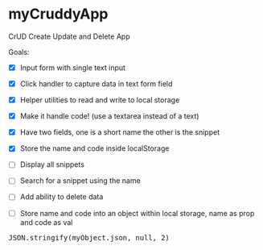 # myCruddyApp
CrUD Create Update and Delete App


Goals:

- [x] Input form with single text input
- [x] Click handler to capture data in text form field
- [x] Helper utilities to read and write to local storage
- [x] Make it handle code! (use a textarea instead of a text)
- [x] Have two fields, one is a short name the other is the snippet
- [x] Store the name and code inside localStorage
- [ ] Display all snippets
- [ ] Search for a snippet using the name
- [ ] Add ability to delete data 
- [ ] Store name and code into an object within local storage, name as prop and code as val


<pre>JSON.stringify(myObject.json, null, 2)</pre>
<code></code>